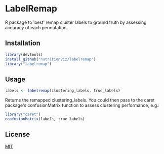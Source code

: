 # LabelRemap

R package to 'best' remap cluster labels to ground truth by assessing accuracy of each permutation.

## Installation
```R
library(devtools)
install_github("nutritionviz/labelremap")
library("labelremap")
```

## Usage
```R 
labels <- labelremap(clustering_labels, true_labels)
```

Returns the remapped clustering_labels. You could then pass to the caret package's confusionMatrix function to assess clustering performance, e.g.:
```R
library("caret")
confusionMatrix(labels, true_labels)
```

## License
[MIT](https://choosealicense.com/licenses/mit/)
